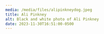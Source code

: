 ```yaml
---
media: /media/files/alipinkneydog.jpeg
title: Ali Pinkney
alt: Black and white photo of Ali Pinkney
date: 2023-11-30T16:51:00-0500
---
```

